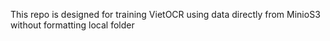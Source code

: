 This repo is designed for training VietOCR using data directly from MinioS3 without formatting local folder
